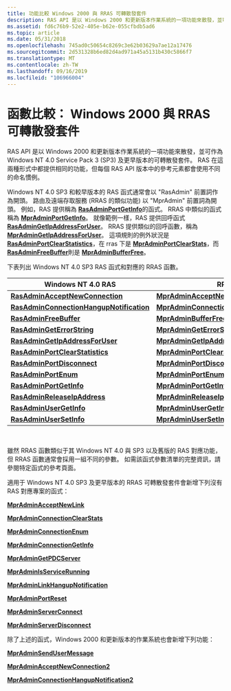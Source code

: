 ```yaml
---
title: 功能比較 Windows 2000 與 RRAS 可轉散發套件
description: RAS API 是以 Windows 2000 和更新版本作業系統的一項功能來散發，並可作為 Windows NT 4.0 Service Pack 3 (SP3) 及更早版本的可轉散發套件。
ms.assetid: fd6c76b9-52e2-405e-b62e-055cfbdb5ad6
ms.topic: article
ms.date: 05/31/2018
ms.openlocfilehash: 745ad0c50654c8269c3e62b03629a7ae12a17476
ms.sourcegitcommit: 2d531328b6ed82d4ad971a45a5131b430c5866f7
ms.translationtype: MT
ms.contentlocale: zh-TW
ms.lasthandoff: 09/16/2019
ms.locfileid: "106966004"
---
```

# <a name="function-comparison-windows-2000-vs-rras-redistributable"></a>函數比較： Windows 2000 與 RRAS 可轉散發套件

RAS API 是以 Windows 2000 和更新版本作業系統的一項功能來散發，並可作為 Windows NT 4.0 Service Pack 3 (SP3) 及更早版本的可轉散發套件。 RAS 在這兩種形式中都提供相同的功能，但每個 RAS API 版本中的參考元素都會使用不同的命名慣例。

Windows NT 4.0 SP3 和較早版本的 RAS 函式通常會以 "RasAdmin" 前置詞作為開頭。 路由及遠端存取服務 (RRAS 的類似功能) 以 "MprAdmin" 前置詞為開頭。 例如，RAS 提供稱為 [**RasAdminPortGetInfo**](rasadminportgetinfo.md)的函式。 RRAS 中類似的函式稱為 [**MprAdminPortGetInfo**](/windows/desktop/api/Mprapi/nf-mprapi-mpradminportgetinfo)。 就像範例一樣，RAS 提供回呼函式 [**RasAdminGetIpAddressForUser**](rasadmingetipaddressforuser.md)。 RRAS 提供類似的回呼函數，稱為 [**MprAdminGetIpAddressForUser**](/windows/desktop/api/Mprapi/nf-mprapi-mpradmingetipaddressforuser)。 這項規則的例外狀況是 [**RasAdminPortClearStatistics**](rasadminportclearstatistics.md)，在 rras 下是 [**MprAdminPortClearStats**](/windows/desktop/api/Mprapi/nf-mprapi-mpradminportclearstats)，而 [**RasAdminFreeBuffer**](rasadminfreebuffer.md)則是 [**MprAdminBufferFree**](/windows/desktop/api/Mprapi/nf-mprapi-mpradminbufferfree)。

下表列出 Windows NT 4.0 SP3 RAS 函式和對應的 RRAS 函數。



| Windows NT 4.0 RAS                                                                   | RRAS                                                                                 |
|--------------------------------------------------------------------------------------|--------------------------------------------------------------------------------------|
| [**RasAdminAcceptNewConnection**](rasadminacceptnewconnection.md)                   | [**MprAdminAcceptNewConnection**](/windows/desktop/api/Mprapi/nf-mprapi-mpradminacceptnewconnection)                   |
| [**RasAdminConnectionHangupNotification**](rasadminconnectionhangupnotification.md) | [**MprAdminConnectionHangupNotification**](/windows/desktop/api/Mprapi/nf-mprapi-mpradminconnectionhangupnotification) |
| [**RasAdminFreeBuffer**](rasadminfreebuffer.md)                                     | [**MprAdminBufferFree**](/windows/desktop/api/Mprapi/nf-mprapi-mpradminbufferfree)                                     |
| [**RasAdminGetErrorString**](rasadmingeterrorstring.md)                             | [**MprAdminGetErrorString**](/windows/desktop/api/Mprapi/nf-mprapi-mpradmingeterrorstring)                             |
| [**RasAdminGetIpAddressForUser**](rasadmingetipaddressforuser.md)                   | [**MprAdminGetIpAddressForUser**](/windows/desktop/api/Mprapi/nf-mprapi-mpradmingetipaddressforuser)                   |
| [**RasAdminPortClearStatistics**](rasadminportclearstatistics.md)                   | [**MprAdminPortClearStats**](/windows/desktop/api/Mprapi/nf-mprapi-mpradminportclearstats)                             |
| [**RasAdminPortDisconnect**](rasadminportdisconnect.md)                             | [**MprAdminPortDisconnect**](/windows/desktop/api/Mprapi/nf-mprapi-mpradminportdisconnect)                             |
| [**RasAdminPortEnum**](rasadminportenum.md)                                         | [**MprAdminPortEnum**](/windows/desktop/api/Mprapi/nf-mprapi-mpradminportenum)                                         |
| [**RasAdminPortGetInfo**](rasadminportgetinfo.md)                                   | [**MprAdminPortGetInfo**](/windows/desktop/api/Mprapi/nf-mprapi-mpradminportgetinfo)                                   |
| [**RasAdminReleaseIpAddress**](rasadminreleaseipaddress.md)                         | [**MprAdminReleaseIpAddress**](/windows/desktop/api/Mprapi/nf-mprapi-mpradminreleaseipaddress)                         |
| [**RasAdminUserGetInfo**](rasadminusergetinfo.md)                                   | [**MprAdminUserGetInfo**](/windows/desktop/api/Mprapi/nf-mprapi-mpradminusergetinfo)                                   |
| [**RasAdminUserSetInfo**](rasadminusersetinfo.md)                                   | [**MprAdminUserSetInfo**](/windows/desktop/api/Mprapi/nf-mprapi-mpradminusersetinfo)                                   |



 

雖然 RRAS 函數類似于其 Windows NT 4.0 與 SP3 以及舊版的 RAS 對應功能，但 RRAS 函數通常會採用一組不同的參數。 如需該函式參數清單的完整資訊，請參閱特定函式的參考頁面。

適用于 Windows NT 4.0 SP3 及更早版本的 RRAS 可轉散發套件會新增下列沒有 RAS 對應專案的函式：

[**MprAdminAcceptNewLink**](/windows/desktop/api/Mprapi/nf-mprapi-mpradminacceptnewlink)

[**MprAdminConnectionClearStats**](/windows/desktop/api/Mprapi/nf-mprapi-mpradminconnectionclearstats)

[**MprAdminConnectionEnum**](/windows/desktop/api/Mprapi/nf-mprapi-mpradminconnectionenum)

[**MprAdminConnectionGetInfo**](/windows/desktop/api/Mprapi/nf-mprapi-mpradminconnectiongetinfo)

[**MprAdminGetPDCServer**](/windows/desktop/api/Mprapi/nf-mprapi-mpradmingetpdcserver)

[**MprAdminIsServiceRunning**](/windows/desktop/api/Mprapi/nf-mprapi-mpradminisservicerunning)

[**MprAdminLinkHangupNotification**](/windows/desktop/api/Mprapi/nf-mprapi-mpradminlinkhangupnotification)

[**MprAdminPortReset**](/windows/desktop/api/Mprapi/nf-mprapi-mpradminportreset)

[**MprAdminServerConnect**](/windows/desktop/api/Mprapi/nf-mprapi-mpradminserverconnect)

[**MprAdminServerDisconnect**](/windows/desktop/api/Mprapi/nf-mprapi-mpradminserverdisconnect)

除了上述的函式，Windows 2000 和更新版本的作業系統也會新增下列功能：

[**MprAdminSendUserMessage**](/windows/desktop/api/Mprapi/nf-mprapi-mpradminsendusermessage)

[**MprAdminAcceptNewConnection2**](/windows/desktop/api/Mprapi/nf-mprapi-mpradminacceptnewconnection2)

[**MprAdminConnectionHangupNotification2**](/windows/desktop/api/Mprapi/nf-mprapi-mpradminconnectionhangupnotification2)

 

 




